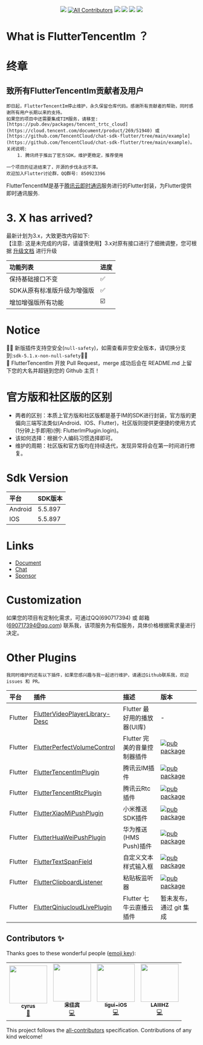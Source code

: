 <div align="center">

[![](https://img.shields.io/badge/flutter2.0-NullSafety-1)](#)
[![All Contributors](https://img.shields.io/badge/all_contributors-4-orange.svg?style=flat-square)](#contributors-)
[![](https://img.shields.io/badge/Version-社区版-1)](#)
[![](https://img.shields.io/pub/v/tencent_im_plugin.svg)](https://pub.dartlang.org/packages/tencent_im_plugin)
[![](https://img.shields.io/github/license/JiangJuHong/FlutterTencentImPlugin)](https://www.apache.org/licenses/LICENSE-2.0)
[![](https://img.shields.io/badge/qq群-850923396-1)](https://jq.qq.com/?_wv=1027&k=QxCWMlUf)

</div>

# What is FlutterTencentIm ？

# 终章
## 致所有FlutterTencentIm贡献者及用户
````
即日起，FlutterTencentIm停止维护，永久保留仓库代码。感谢所有贡献者的帮助，同时感谢所有用户长期以来的支持。
如果您的项目中还需要集成TIM服务，请移至: [https://pub.dev/packages/tencent_trtc_cloud](https://cloud.tencent.com/document/product/269/51940) 或 [https://github.com/TencentCloud/chat-sdk-flutter/tree/main/example](https://github.com/TencentCloud/chat-sdk-flutter/tree/main/example)。
关闭说明:
    1. 腾讯终于推出了官方SDK，维护更稳定，推荐使用

一个项目的征途结束了，开源的步伐永远不滞。
欢迎加入Flutter讨论群，QQ群号: 850923396
````

FlutterTencentIM是基于[腾讯云即时通讯](https://cloud.tencent.com/product/im)服务进行的Flutter封装，为Flutter提供即时通讯服务.

# 3. X has arrived?

最新计划为3.x，大致更改内容如下:  
【注意: 这是未完成的内容，请谨慎使用】3.x对原有接口进行了细微调整，您可根据 [升级文档](/README_3.0_upgrade.md) 进行升级

| 功能列表                 | 进度 |
|:-----------------------|:-----|
| 保持基础接口不变          | ✅   |
| SDK从原有标准版升级为增强版 | ✅   |
| 增加增强版所有功能         | ☑️   |

# Notice

💐💐
新版插件支持空安全(`null-safety`)，如需查看非空安全版本，请切换分支到:`sdk-5.1.x-non-null-safety`💐💐  
💐 FlutterTencentIm 开放 Pull Request，merge 成功后会在 README.md
上留下您的大名并超链到您的 Github 主页！

# 官方版和社区版的区别

* 两者的区别：本质上官方版和社区版都是基于IM的SDK进行封装，官方版的更偏向三端写法类似(Android、IOS、Flutter)，社区版则提供更便捷的使用方式(1分钟上手即用)(例:
  FlutterImPlugin.login)。
* 该如何选择：根据个人编码习惯选择即可。
* 维护的周期：社区版和官方版均在持续迭代，发现异常将会在第一时间进行修复。

# Sdk Version

| 平台     | SDK版本 |
|:--------|:-------|
| Android | 5.5.897 |
| IOS     | 5.5.897 |

# Links

* [Document](https://www.yuque.com/jiangjuhong/tencent-im-flutter/zk6p14)
* [Chat](https://jq.qq.com/?_wv=1027&k=QxCWMlUf)
* [Sponsor](https://www.yuque.com/jiangjuhong/tencent-im-flutter/ygi582)

# Customization

如果您的项目有定制化需求，可通过QQ(690717394) 或 邮箱(690717394@qq.com)
联系我，该项服务为有偿服务，具体价格根据需求量进行决定。

# Other Plugins

````
我同时维护的还有以下插件，如果您感兴趣与我一起进行维护，请通过Github联系我，欢迎 issues 和 PR。
````

| 平台     | 插件                                                                                            | 描述                       | 版本                                                                                                                                 |
|:--------|:------------------------------------------------------------------------------------------------|:--------------------------|:------------------------------------------------------------------------------------------------------------------------------------|
| Flutter | [FlutterVideoPlayerLibrary-Desc](https://github.com/JiangJuHong/FlutterVideoPlayerLibrary-Desc) | Flutter 最好用的播放器(UI库) | -                                                                                                                                   |
| Flutter | [FlutterPerfectVolumeControl](https://github.com/JiangJuHong/FlutterPerfectVolumeControl)       | Flutter 完美的音量控制器插件  | [![pub package](https://img.shields.io/pub/v/perfect_volume_control.svg)](https://pub.dartlang.org/packages/perfect_volume_control) |
| Flutter | [FlutterTencentImPlugin](https://github.com/JiangJuHong/FlutterTencentImPlugin)                 | 腾讯云IM插件                | [![pub package](https://img.shields.io/pub/v/tencent_im_plugin.svg)](https://pub.dartlang.org/packages/tencent_im_plugin)           |
| Flutter | [FlutterTencentRtcPlugin](https://github.com/JiangJuHong/FlutterTencentRtcPlugin)               | 腾讯云Rtc插件               | [![pub package](https://img.shields.io/pub/v/tencent_rtc_plugin.svg)](https://pub.dartlang.org/packages/tencent_rtc_plugin)         |
| Flutter | [FlutterXiaoMiPushPlugin](https://github.com/JiangJuHong/FlutterXiaoMiPushPlugin)               | 小米推送SDK插件             | [![pub package](https://img.shields.io/pub/v/xiao_mi_push_plugin.svg)](https://pub.dartlang.org/packages/xiao_mi_push_plugin)       |
| Flutter | [FlutterHuaWeiPushPlugin](https://github.com/JiangJuHong/FlutterHuaWeiPushPlugin)               | 华为推送(HMS Push)插件      | [![pub package](https://img.shields.io/pub/v/hua_wei_push_plugin.svg)](https://pub.dartlang.org/packages/hua_wei_push_plugin)       |
| Flutter | [FlutterTextSpanField](https://github.com/JiangJuHong/FlutterTextSpanField)                     | 自定义文本样式输入框          | [![pub package](https://img.shields.io/pub/v/text_span_field.svg)](https://pub.dartlang.org/packages/text_span_field)               |
| Flutter | [FlutterClipboardListener](https://github.com/JiangJuHong/FlutterClipboardListener)             | 粘贴板监听器                | [![pub package](https://img.shields.io/pub/v/clipboard_listener.svg)](https://pub.dartlang.org/packages/clipboard_listener)         |
| Flutter | [FlutterQiniucloudLivePlugin](https://github.com/JiangJuHong/FlutterQiniucloudLivePlugin)       | Flutter 七牛云直播云插件     | 暂未发布，通过 git 集成                                                                                                                |

## Contributors ✨

Thanks goes to these wonderful people
([emoji key](https://allcontributors.org/docs/en/emoji-key)):

<!-- ALL-CONTRIBUTORS-LIST:START - Do not remove or modify this section -->
<!-- prettier-ignore-start -->
<!-- markdownlint-disable -->

<table>
  <tr>
    <td align="center"><a href="https://github.com/kxr224"><img src="https://avatars.githubusercontent.com/u/28681083?v=4?s=100" width="100px;" alt=""/><br /><sub><b>cyrus</b></sub></a><br /><a href="https://github.com/JiangJuHong/FlutterTencentImPlugin/issues?q=author%3Akxr224" title="Bug reports">🐛</a></td>
    <td align="center"><a href="https://github.com/songjiabin"><img src="https://avatars.githubusercontent.com/u/13177100?v=4?s=100" width="100px;" alt=""/><br /><sub><b>宋佳宾</b></sub></a><br /><a href="https://github.com/JiangJuHong/FlutterTencentImPlugin/commits?author=songjiabin" title="Code">💻</a></td>
    <td align="center"><a href="https://github.com/ligui-iOS"><img src="https://avatars.githubusercontent.com/u/20856361?v=4?s=100" width="100px;" alt=""/><br /><sub><b>ligui-iOS</b></sub></a><br /><a href="https://github.com/JiangJuHong/FlutterTencentImPlugin/commits?author=ligui-iOS" title="Code">💻</a></td>
    <td align="center"><a href="http://laiiihz.github.io"><img src="https://avatars.githubusercontent.com/u/35956195?v=4?s=100" width="100px;" alt=""/><br /><sub><b>LAIIIHZ</b></sub></a><br /><a href="https://github.com/JiangJuHong/FlutterTencentImPlugin/commits?author=laiiihz" title="Code">💻</a></td>
  </tr>
</table>

<!-- markdownlint-restore -->
<!-- prettier-ignore-end -->

<!-- ALL-CONTRIBUTORS-LIST:END -->

This project follows the
[all-contributors](https://github.com/all-contributors/all-contributors)
specification. Contributions of any kind welcome!
